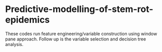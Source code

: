 # Predictive-modelling-of-stem-rot-epidemics
These codes run feature engineering/variable construction using window pane approach. Follow up is the variable selection and decision tree analysis. 
